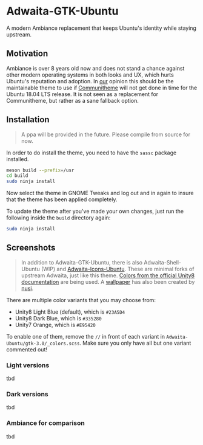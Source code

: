 # Adwaita-GTK-Ubuntu

A modern Ambiance replacement that keeps Ubuntu's identity while staying upstream.

## Motivation

Ambiance is over 8 years old now and does not stand a chance against other modern operating systems in both looks and UX, which hurts Ubuntu's reputation and adoption. In [our](https://community.ubuntu.com/t/adwaita-with-unity-8-colours/4041/67) opinion this should be the maintainable theme to use if [Communitheme](https://github.com/Ubuntu/gtk-communitheme) will not get done in time for the Ubuntu 18.04 LTS release. It is not seen as a replacement for Communitheme, but rather as a sane fallback option.

## Installation

> A ppa will be provided in the future. Please compile from source for now.

In order to do install the theme, you need to have the ```sassc``` package installed.

```bash
meson build --prefix=/usr
cd build
sudo ninja install
```

Now select the theme in GNOME Tweaks and log out and in again to insure that the theme has been applied completely.

To update the theme after you've made your own changes, just run the following inside the ```build``` directory again:

```bash
sudo ninja install
```

## Screenshots

> In addition to Adwaita-GTK-Ubuntu, there is also Adwaita-Shell-Ubuntu (WIP) and [Adwaita-Icons-Ubuntu](https://github.com/pojntfx/adwaita-icon-theme). These are minimal forks of upstream Adwaita, just like this theme. [Colors from the official Unity8 documentation](https://docs.google.com/document/d/1CjPvxz_dk9Cn5HiZ_d0POYtqNAHjO1c5omAbNjZJiKg/edit) are being used. A [wallpaper](https://ubuntucommunity.s3-us-east-2.amazonaws.com/original/2X/8/858e23528c9942005be17db0634c2a69ea365f3a.jpg) has also been created by [nusi](https://community.ubuntu.com/u/nusi/summary).

There are multiple color variants that you may choose from:

- Unity8 Light Blue (default), which is ```#23A5D4```
- Unity8 Dark Blue, which is ```#335280```
- Unity7 Orange, which is ```#E95420```

To enable one of them, remove the ```//``` in front of each variant in ```Adwaita-Ubuntu/gtk-3.0/_colors.scss```. Make sure you only have all but one variant commented out!

### Light versions

tbd

### Dark versions

tbd

### Ambiance for comparison

tbd